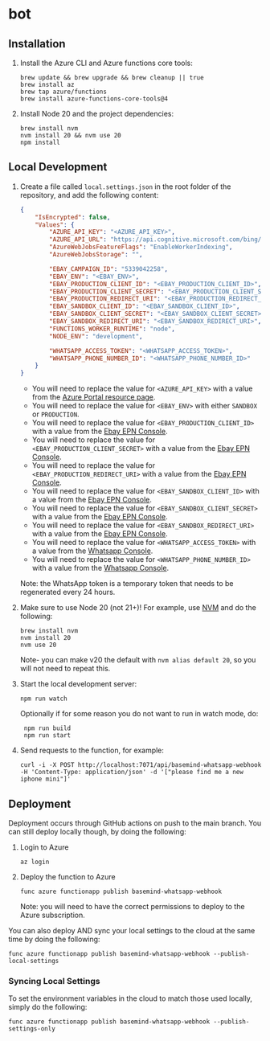 # bot

## Installation

1. Install the Azure CLI and Azure functions core tools:

    ```shell
    brew update && brew upgrade && brew cleanup || true
    brew install az
    brew tap azure/functions
    brew install azure-functions-core-tools@4
    ```

2. Install Node 20 and the project dependencies:

    ```shell
    brew install nvm
    nvm install 20 && nvm use 20
    npm install
    ```

## Local Development

1. Create a file called `local.settings.json` in the root folder of the repository, and add the following content:

    ```json
    {
    	"IsEncrypted": false,
    	"Values": {
    		"AZURE_API_KEY": "<AZURE_API_KEY>",
    		"AZURE_API_URL": "https://api.cognitive.microsoft.com/bing/v7.0/images/search",
    		"AzureWebJobsFeatureFlags": "EnableWorkerIndexing",
    		"AzureWebJobsStorage": "",

    		"EBAY_CAMPAIGN_ID": "5339042258",
    		"EBAY_ENV": "<EBAY_ENV>",
    		"EBAY_PRODUCTION_CLIENT_ID": "<EBAY_PRODUCTION_CLIENT_ID>",
    		"EBAY_PRODUCTION_CLIENT_SECRET": "<EBAY_PRODUCTION_CLIENT_SECRET>",
    		"EBAY_PRODUCTION_REDIRECT_URI": "<EBAY_PRODUCTION_REDIRECT_URI>",
    		"EBAY_SANDBOX_CLIENT_ID": "<EBAY_SANDBOX_CLIENT_ID>",
    		"EBAY_SANDBOX_CLIENT_SECRET": "<EBAY_SANDBOX_CLIENT_SECRET>",
    		"EBAY_SANDBOX_REDIRECT_URI": "<EBAY_SANDBOX_REDIRECT_URI>",
    		"FUNCTIONS_WORKER_RUNTIME": "node",
    		"NODE_ENV": "development",

    		"WHATSAPP_ACCESS_TOKEN": "<WHATSAPP_ACCESS_TOKEN>",
    		"WHATSAPP_PHONE_NUMBER_ID": "<WHATSAPP_PHONE_NUMBER_ID>"
    	}
    }
    ```

    - You will need to replace the value for `<AZURE_API_KEY>` with a value from the [Azure Portal resource page](https://portal.azure.com/#@tombasemind.onmicrosoft.com/resource/subscriptions/ed7f0a74-b478-49cd-bbc6-25f24f441e2f/resourceGroups/chatbot/providers/Microsoft.CognitiveServices/accounts/basemind-bot/overview).
    - You will need to replace the value for `<EBAY_ENV>` with either `SANDBOX` or `PRODUCTION`.
    - You will need to replace the value for `<EBAY_PRODUCTION_CLIENT_ID>` with a value from the [Ebay EPN Console](https://partner.ebay.com/secure/mediapartner/accountSettings/mp-wsapi-flow.ihtml?execution=e3s2).
    - You will need to replace the value for `<EBAY_PRODUCTION_CLIENT_SECRET>` with a value from the [Ebay EPN Console](https://partner.ebay.com/secure/mediapartner/ads/view-flexi-flow.ihtml?execution=e1s1).
    - You will need to replace the value for `<EBAY_PRODUCTION_REDIRECT_URI>` with a value from the [Ebay EPN Console](https://partner.ebay.com/secure/mediapartner/ads/view-flexi-flow.ihtml?execution=e1s1).
    - You will need to replace the value for `<EBAY_SANDBOX_CLIENT_ID>` with a value from the [Ebay EPN Console](https://partner.ebay.com/secure/mediapartner/accountSettings/mp-wsapi-flow.ihtml?execution=e3s2).
    - You will need to replace the value for `<EBAY_SANDBOX_CLIENT_SECRET>` with a value from the [Ebay EPN Console](https://partner.ebay.com/secure/mediapartner/ads/view-flexi-flow.ihtml?execution=e1s1).
    - You will need to replace the value for `<EBAY_SANDBOX_REDIRECT_URI>` with a value from the [Ebay EPN Console](https://partner.ebay.com/secure/mediapartner/ads/view-flexi-flow.ihtml?execution=e1s1).
    - You will need to replace the value for `<WHATSAPP_ACCESS_TOKEN>` with a value from the [Whatsapp Console](https://developers.facebook.com/apps/1298514190843491/whatsapp-business/wa-dev-console/?business_id=403861875376645).
    - You will need to replace the value for `<WHATSAPP_PHONE_NUMBER_ID>` with a value from the [Whatsapp Console](https://developers.facebook.com/apps/1298514190843491/whatsapp-business/wa-dev-console/?business_id=403861875376645).

    Note: the WhatsApp token is a temporary token that needs to be regenerated every 24 hours.

2. Make sure to use Node 20 (not 21+)! For example, use [NVM](https://github.com/nvm-sh/nvm) and do the following:

    ```shell
    brew install nvm
    nvm install 20
    nvm use 20
    ```

    Note- you can make v20 the default with `nvm alias default 20`, so you will not need to repeat this.

3. Start the local development server:

    ```shell
    npm run watch
    ```

    Optionally if for some reason you do not want to run in watch mode, do:

    ```shell
     npm run build
     npm run start
    ```

4. Send requests to the function, for example:

    ```shell
    curl -i -X POST http://localhost:7071/api/basemind-whatsapp-webhook -H 'Content-Type: application/json' -d '["please find me a new iphone mini"]'
    ```

## Deployment

Deployment occurs through GitHub actions on push to the main branch. You can still deploy locally though, by doing the following:

1. Login to Azure

    ```shell
    az login
    ```

2. Deploy the function to Azure

    ```shell
    func azure functionapp publish basemind-whatsapp-webhook
    ```

    Note: you will need to have the correct permissions to deploy to the Azure subscription.

You can also deploy AND sync your local settings to the cloud at the same time by doing the following:

```shell
func azure functionapp publish basemind-whatsapp-webhook --publish-local-settings
```

### Syncing Local Settings

To set the environment variables in the cloud to match those used locally, simply do the following:

```shell
func azure functionapp publish basemind-whatsapp-webhook --publish-settings-only
```
